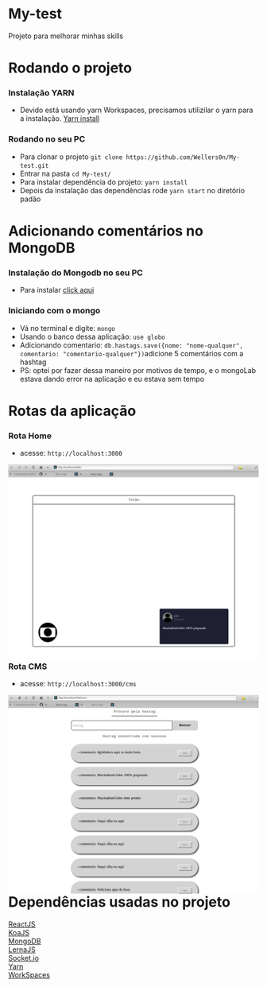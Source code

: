 # My-test

Projeto para melhorar minhas skills

# Rodando o projeto

### Instalação YARN

- Devido está usando yarn Workspaces, precisamos utilizilar o yarn para a instalação.
[Yarn install](https://yarnpkg.com/en/docs/install)

### Rodando no seu PC

- Para clonar o projeto `git clone https://github.com/Wellers0n/My-test.git`
- Entrar na pasta `cd My-test/`
- Para instalar dependência do projeto: `yarn install`
- Depois da instalação das dependências rode `yarn start` no diretório padão

# Adicionando comentários no MongoDB

 ### Instalação do Mongodb no seu PC
 
 - Para instalar [click aqui](https://docs.mongodb.com/manual/installation/)
 
 ### Iniciando com o mongo
 
 - Vá no terminal e digite: `mongo`
 - Usando o banco dessa aplicação: `use globo`
 - Adicionando comentario: `db.hastags.save({nome: "nome-qualquer", comentario: "comentario-qualquer"})`adicione 5 comentários com a hashtag
 - PS: optei por fazer dessa maneiro por motivos de tempo, e o mongoLab estava dando error na aplicação e eu estava sem tempo
  
# Rotas da aplicação
  
### Rota Home
- acesse: `http://localhost:3000`

<img src="img1.png" align="left">

### Rota CMS
- acesse: `http://localhost:3000/cms`

<img src="img2.png" align="left">

# Dependências usadas no projeto

[ReactJS](https://reactjs.org/)<br/>
[KoaJS](https://koajs.com/)<br/>
[MongoDB](https://www.mongodb.com/)<br/>
[LernaJS](https://lernajs.io/)<br/>
[Socket.io](https://socket.io/)<br/>
[Yarn](https://yarnpkg.com/en/)<br/>
[WorkSpaces](https://yarnpkg.com/lang/en/docs/workspaces/)<br/>
